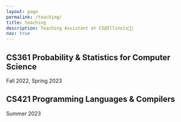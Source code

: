```yaml
---
layout: page
permalink: /teaching/
title: teaching
description: Teaching Assistant at CS@Illinois👩‍🏫 
nav: true
---
```


## CS361 Probability & Statistics for Computer Science
Fall 2022, Spring 2023

## CS421 Programming Languages & Compilers
Summer 2023

